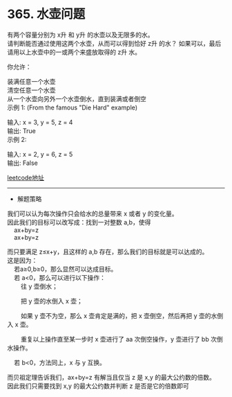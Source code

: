 # 365. 水壶问题
有两个容量分别为 x升 和 y升 的水壶以及无限多的水。  
请判断能否通过使用这两个水壶，从而可以得到恰好 z升 的水？ 
如果可以，最后请用以上水壶中的一或两个来盛放取得的 z升 水。

你允许：

装满任意一个水壶  
清空任意一个水壶  
从一个水壶向另外一个水壶倒水，直到装满或者倒空  
示例 1: (From the famous "Die Hard" example)

输入: x = 3, y = 5, z = 4  
输出: True  
示例 2:  

输入: x = 2, y = 6, z = 5  
输出: False

[leetcode地址](https://leetcode-cn.com/problems/water-and-jug-problem/)

---

- 解题策略

我们可以认为每次操作只会给水的总量带来 x 或者 y 的变化量。  
因此我们的目标可以改写成：找到一对整数 a,b，使得  
&nbsp;&nbsp;&nbsp;&nbsp;ax+by=z  
&nbsp;&nbsp;&nbsp;&nbsp;ax+by=z

而只要满足 z≤x+y，且这样的 a,b 存在，那么我们的目标就是可以达成的。  
这是因为：  
&nbsp;&nbsp;&nbsp;&nbsp;若a≥0,b≥0，那么显然可以达成目标。  
&nbsp;&nbsp;&nbsp;&nbsp;若 a<0，那么可以进行以下操作：  
&nbsp;&nbsp;&nbsp;&nbsp;&nbsp;&nbsp;&nbsp;&nbsp;往 y 壶倒水；

&nbsp;&nbsp;&nbsp;&nbsp;&nbsp;&nbsp;&nbsp;&nbsp;把 y 壶的水倒入 x 壶；

&nbsp;&nbsp;&nbsp;&nbsp;&nbsp;&nbsp;&nbsp;&nbsp;如果 y 壶不为空，那么 x 壶肯定是满的，把 x 壶倒空，然后再把 y 壶的水倒入 x 壶。

&nbsp;&nbsp;&nbsp;&nbsp;&nbsp;&nbsp;&nbsp;&nbsp;重复以上操作直至某一步时 x 壶进行了 aa 次倒空操作，y 壶进行了 bb 次倒水操作。

&nbsp;&nbsp;&nbsp;&nbsp;若 b<0，方法同上，x 与 y 互换。

而贝祖定理告诉我们，ax+by=z 有解当且仅当 z 是 x,y 的最大公约数的倍数。  
因此我们只需要找到 x,y 的最大公约数并判断 z 是否是它的倍数即可